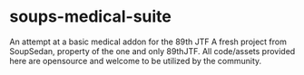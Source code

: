 # soups-medical-suite
An attempt at a basic medical addon for the 89th JTF
A fresh project from SoupSedan, property of the one and only 89thJTF. 
All code/assets provided here are opensource and welcome to be utilized by the community.
